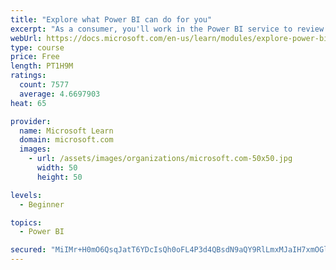 ```yaml
---
title: "Explore what Power BI can do for you"
excerpt: "As a consumer, you'll work in the Power BI service to review and interact with content that has been shared with you. This module provides the foundational information that you need to work effectively in the Power BI service."
webUrl: https://docs.microsoft.com/en-us/learn/modules/explore-power-bi-service/
type: course
price: Free
length: PT1H9M
ratings:
  count: 7577
  average: 4.6697903
heat: 65

provider:
  name: Microsoft Learn
  domain: microsoft.com
  images:
    - url: /assets/images/organizations/microsoft.com-50x50.jpg
      width: 50
      height: 50

levels:
  - Beginner

topics:
  - Power BI

secured: "MiIMr+H0mO6QsqJatT6YDcIsQh0oFL4P3d4QBsdN9aQY9RlLmxMJaIH7xmOGl+ShumvNUh0wpLL+kfS46pks+0r9MPenUDaFjmp9R3LCypSL3oWGJD/yCYXibsGiQ02pff+xXUMyVCiXopDZ6eMDeRct98B69z6pHZEHJq/C14xXWA8SLH2WJ7un2zaPekZJGTDQmz7hrdws4Y8JZmPo/5L1TCuPbVXDnTORIeUM2+bMrueHv/zbkNZI+Pg8sjzfA5JVrRYlbV+lXzenxjSAyjZLLQzWfm5v2tsV5r6PTZwXgknR+i5OJMDV2hat9F8x8leztDFPRQx4YNsvfAtR6OPUx0SsS48H7nu4HbASAlMF6Kh277WfU4+QcJd23Z60xva4s4RQriQNm2D6Y+J7DQxvP5B9ItvBqvMtGPzQHnU=;xgXHBqAZDbs9CFczwtK2SQ=="
---
```


